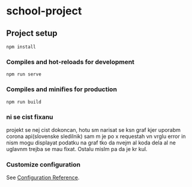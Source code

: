 # school-project

## Project setup
```
npm install
```

### Compiles and hot-reloads for development
```
npm run serve
```

### Compiles and minifies for production
```
npm run build
```

### ni se cist fixanu

projekt se nej cist dokoncan, hotu sm narisat se ksn graf kjer uporabm corona api(slovenske sledilnik) sam m je po x requestah vn vrglu error in nism mogu displayat podatku na graf tko da nvejm al koda dela al ne uglavnm trejba se mau fixat. Ostalu mislm pa da je kr kul.

### Customize configuration
See [Configuration Reference](https://cli.vuejs.org/config/).
